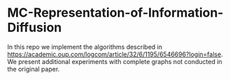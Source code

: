 # MC-Representation-of-Information-Diffusion
In this repo we implement the algorithms described in https://academic.oup.com/logcom/article/32/6/1195/6546696?login=false. We present additional experiments with complete graphs not conducted in the original paper.
